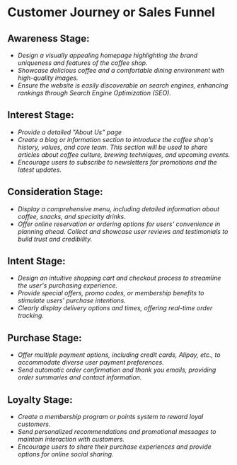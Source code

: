 # Customer Journey or Sales Funnel

## Awareness Stage:
- *Design a visually appealing homepage highlighting the brand uniqueness and features of the coffee shop.*
- *Showcase delicious coffee and a comfortable dining environment with high-quality images.*
- *Ensure the website is easily discoverable on search engines, enhancing rankings through Search Engine Optimization (SEO).*

## Interest Stage:
- *Provide a detailed "About Us" page*
- *Create a blog or information section to introduce the coffee shop's history, values, and core team. This section will be used to share articles about coffee culture, brewing techniques, and upcoming events.*
- *Encourage users to subscribe to newsletters for promotions and the latest updates.*

## Consideration Stage:
- *Display a comprehensive menu, including detailed information about coffee, snacks, and specialty drinks.*
- *Offer online reservation or ordering options for users' convenience in planning ahead.
Collect and showcase user reviews and testimonials to build trust and credibility.*

## Intent Stage:
- *Design an intuitive shopping cart and checkout process to streamline the user's purchasing experience.*
- *Provide special offers, promo codes, or membership benefits to stimulate users' purchase intentions.*
- *Clearly display delivery options and times, offering real-time order tracking.*

## Purchase Stage:
- *Offer multiple payment options, including credit cards, Alipay, etc., to accommodate diverse user payment preferences.*
- *Send automatic order confirmation and thank you emails, providing order summaries and contact information.*

## Loyalty Stage:
- *Create a membership program or points system to reward loyal customers.*
- *Send personalized recommendations and promotional messages to maintain interaction with customers.*
- *Encourage users to share their purchase experiences and provide options for online social sharing.*

